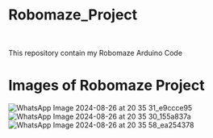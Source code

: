 # Robomaze_Project
<br>
<p> This repository contain my Robomaze Arduino Code</p>

# Images of Robomaze Project


![WhatsApp Image 2024-08-26 at 20 35 31_e9ccce95](https://github.com/user-attachments/assets/43b39abc-adfc-4c60-8e82-be0be286a9d8)
![WhatsApp Image 2024-08-26 at 20 35 30_155a837a](https://github.com/user-attachments/assets/e893d11c-c4b7-48a9-9d68-00fe36674acd)
![WhatsApp Image 2024-08-26 at 20 35 58_ea254378](https://github.com/user-attachments/assets/6132bafc-7268-4f67-9e64-bf1ad953ac26)
